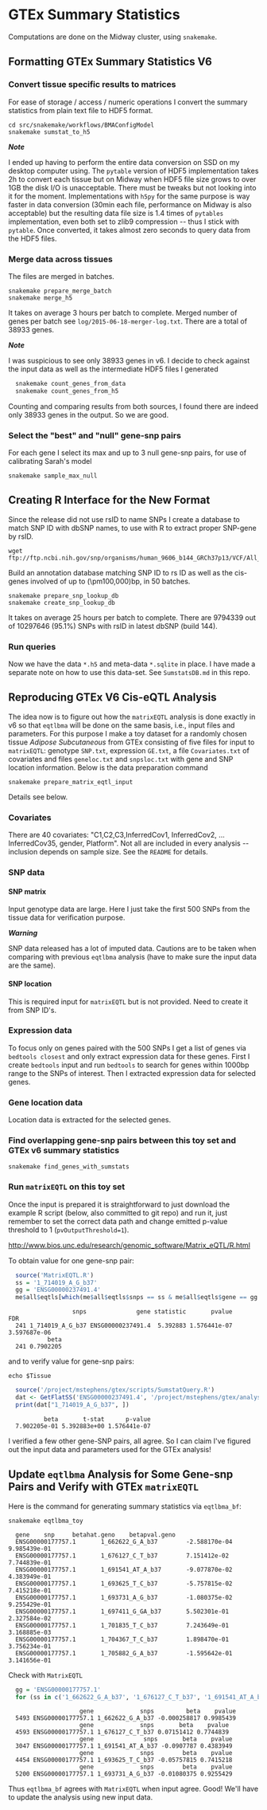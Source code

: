 # GTEx Summary Statistics
Computations are done on the Midway cluster, using `snakemake`.

## Formatting GTEx Summary Statistics V6
### Convert tissue specific results to matrices
For ease of storage / access / numeric operations I convert the summary statistics from plain text file to HDF5 format.

```
cd src/snakemake/workflows/BMAConfigModel
snakemake sumstat_to_h5
```

**_Note_**

 I ended up having to perform the entire data conversion on SSD on my desktop computer using. The `pytable` version of HDF5 implementation takes 2h to convert each tissue but on Midway when HDF5 file size grows to over 1GB the disk I/O is unacceptable. There must be tweaks but not looking into it for the moment. Implementations with `h5py` for the same purpose is way faster in data conversion (30min each file, performance on Midway is also acceptable) but the resulting data file size is 1.4 times of `pytables` implementation, even both set to zlib9 compression -- thus I stick with `pytable`. Once converted, it takes almost zero seconds to query data from the HDF5 files.

### Merge data across tissues
The files are merged in batches.

```
snakemake prepare_merge_batch
snakemake merge_h5
```

It takes on average 3 hours per batch to complete. Merged number of genes per batch see `log/2015-06-18-merger-log.txt`. There are a total of 38933 genes.

**_Note_**

 I was suspicious to see only 38933 genes in v6. I decide to check against the input data as well as the intermediate HDF5 files I generated
```bash
  snakemake count_genes_from_data
  snakemake count_genes_from_h5
```

 Counting and comparing results from both sources, I found there are indeed only 38933 genes in the output. So we are good.

### Select the "best" and "null" gene-snp pairs
For each gene I select its max and up to 3 null gene-snp pairs, for use of calibrating Sarah's model

```
snakemake sample_max_null
```

## Creating R Interface for the New Format
Since the release did not use rsID to name SNPs I create a database to match SNP ID with dbSNP names, to use with R to extract proper SNP-gene by rsID.

```
wget ftp://ftp.ncbi.nih.gov/snp/organisms/human_9606_b144_GRCh37p13/VCF/All_20150605.vcf.gz
```

Build an annotation database matching SNP ID to rs ID as well as the cis-genes involved of up to \(\pm100,000\)bp, in 50 batches.

```
snakemake prepare_snp_lookup_db
snakemake create_snp_lookup_db
```

It takes on average 25 hours per batch to complete. There are 9794339 out of 10297646 (95.1%) SNPs with rsID in latest dbSNP (build 144).

### Run queries
Now we have the data `*.h5` and meta-data `*.sqlite` in place. I have made a separate note on how to use this data-set. See `SumstatsDB.md` in this repo.

## Reproducing GTEx V6 Cis-eQTL Analysis
The idea now is to figure out how the `matrixEQTL` analysis is done exactly in v6 so that `eqtlbma` will be done on the same basis, i.e., input files and parameters. For this purpose I make a toy dataset for a randomly chosen tissue *Adipose Subcutaneous* from GTEx consisting of five files for input to `matrixEQTL`: genotype `SNP.txt`, expression `GE.txt`, a file `Covariates.txt` of covariates and files `geneloc.txt` and `snpsloc.txt` with gene and SNP location information. Below is the data preparation command

```
snakemake prepare_matrix_eqtl_input
```

Details see below.

### Covariates
There are 40 covariates: "C1,C2,C3,InferredCov1, InferredCov2, ... InferredCov35, gender, Platform". Not all are included in every analysis -- inclusion depends on sample size. See the `README` for details.

### SNP data
#### SNP matrix
Input genotype data are large. Here I just take the first 500 SNPs from the tissue data for verification purpose.

**_Warning_**

 SNP data released has a lot of imputed data. Cautions are to be taken when comparing with previous `eqtlbma` analysis (have to make sure the input data are the same).

#### SNP location
This is required input for `matrixEQTL` but is not provided. Need to create it from SNP ID's.

### Expression data
To focus only on genes paired with the 500 SNPs I get a list of genes via `bedtools closest` and only extract expression data for these genes. First I create `bedtools` input and run `bedtools` to search for genes within 1000bp range to the SNPs of interest. Then I extracted expression data for selected genes.

### Gene location data
Location data is extracted for the selected genes.

### Find overlapping gene-snp pairs between this toy set and GTEx v6 summary statistics
```
snakemake find_genes_with_sumstats
```

### Run `matrixEQTL` on this toy set
Once the input is prepared it is straightforward to just download the example R script (below, also committed to git repo) and run it, just remember to set the correct data path and change emitted p-value threshold to 1 (`pvOutputThreshold=1`).

http://www.bios.unc.edu/research/genomic_software/Matrix_eQTL/R.html

To obtain value for one gene-snp pair:

```r
  source('MatrixEQTL.R')
  ss = '1_714019_A_G_b37'
  gg = 'ENSG00000237491.4'
  me$all$eqtls[which(me$all$eqtls$snps == ss & me$all$eqtls$gene == gg ),]
```

```
                  snps              gene statistic       pvalue          FDR
  241 1_714019_A_G_b37 ENSG00000237491.4  5.392883 1.576441e-07 3.597687e-06
           beta
  241 0.7902205
```

and to verify value for gene-snp pairs:

```
echo $Tissue
```

```r
  source('/project/mstephens/gtex/scripts/SumstatQuery.R')
  dat <- GetFlatSS('ENSG00000237491.4', '/project/mstephens/gtex/analysis/april2015/eqtl_data/GTEx_Analysis_2015-01-12_MatrixEQTL_allCisSNPGenePairs/Adipose_Subcutaneous_Analysis.h5')
  print(dat["1_714019_A_G_b37", ])
```

```
          beta       t-stat      p-value
  7.902205e-01 5.392883e+00 1.576441e-07
```

I verified a few other gene-SNP pairs, all agree. So I can claim I've figured out the input data and parameters used for the GTEx analysis!

## Update `eqtlbma` Analysis for Some Gene-snp Pairs and Verify with GTEx `matrixEQTL`
Here is the command for generating summary statistics via `eqtlbma_bf`:

```
snakemake eqtlbma_toy
```

```
  gene    snp     betahat.geno    betapval.geno
  ENSG00000177757.1       1_662622_G_A_b37        -2.588170e-04   9.985439e-01
  ENSG00000177757.1       1_676127_C_T_b37        7.151412e-02    7.744839e-01
  ENSG00000177757.1       1_691541_AT_A_b37       -9.077870e-02   4.383949e-01
  ENSG00000177757.1       1_693625_T_C_b37        -5.757815e-02   7.415218e-01
  ENSG00000177757.1       1_693731_A_G_b37        -1.080375e-02   9.255429e-01
  ENSG00000177757.1       1_697411_G_GA_b37       5.502301e-01    2.327584e-02
  ENSG00000177757.1       1_701835_T_C_b37        7.243649e-01    3.168885e-03
  ENSG00000177757.1       1_704367_T_C_b37        1.898470e-01    3.756234e-01
  ENSG00000177757.1       1_705882_G_A_b37        -1.595642e-01   3.141656e-01
```

Check with `MatrixEQTL`

```r
  gg = 'ENSG00000177757.1'
  for (ss in c('1_662622_G_A_b37', '1_676127_C_T_b37', '1_691541_AT_A_b37', '1_693625_T_C_b37', '1_693731_A_G_b37')) print(me$all$eqtls[which(me$all$eqtls$snps == ss & me$all$eqtls$gene == gg ),][,c(2,1,6,4)])
```

```
                    gene             snps         beta    pvalue
  5493 ENSG00000177757.1 1_662622_G_A_b37 -0.000258817 0.9985439
                    gene             snps       beta    pvalue
  4593 ENSG00000177757.1 1_676127_C_T_b37 0.07151412 0.7744839
                    gene              snps       beta    pvalue
  3047 ENSG00000177757.1 1_691541_AT_A_b37 -0.0907787 0.4383949
                    gene             snps        beta    pvalue
  4454 ENSG00000177757.1 1_693625_T_C_b37 -0.05757815 0.7415218
                    gene             snps        beta    pvalue
  5200 ENSG00000177757.1 1_693731_A_G_b37 -0.01080375 0.9255429
```

Thus `eqtlbma_bf` agrees with `MatrixEQTL` when input agree. Good! We'll have to update the analysis using new input data.

